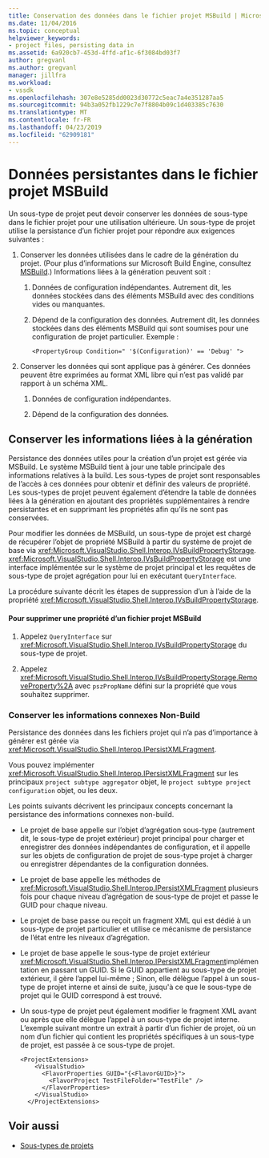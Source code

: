 ```yaml
---
title: Conservation des données dans le fichier projet MSBuild | Microsoft Docs
ms.date: 11/04/2016
ms.topic: conceptual
helpviewer_keywords:
- project files, persisting data in
ms.assetid: 6a920cb7-453d-4ffd-af1c-6f3084bd03f7
author: gregvanl
ms.author: gregvanl
manager: jillfra
ms.workload:
- vssdk
ms.openlocfilehash: 307e8e5285dd0023d30772c5eac7a4e351287aa5
ms.sourcegitcommit: 94b3a052fb1229c7e7f8804b09c1d403385c7630
ms.translationtype: MT
ms.contentlocale: fr-FR
ms.lasthandoff: 04/23/2019
ms.locfileid: "62909181"
---
```

# <a name="persisting-data-in-the-msbuild-project-file"></a>Données persistantes dans le fichier projet MSBuild
Un sous-type de projet peut devoir conserver les données de sous-type dans le fichier projet pour une utilisation ultérieure. Un sous-type de projet utilise la persistance d’un fichier projet pour répondre aux exigences suivantes :

1. Conserver les données utilisées dans le cadre de la génération du projet. (Pour plus d’informations sur Microsoft Build Engine, consultez [MSBuild](../../msbuild/msbuild.md).) Informations liées à la génération peuvent soit :

    1. Données de configuration indépendantes. Autrement dit, les données stockées dans des éléments MSBuild avec des conditions vides ou manquantes.

    2. Dépend de la configuration des données. Autrement dit, les données stockées dans des éléments MSBuild qui sont soumises pour une configuration de projet particulier. Exemple :

        ```
        <PropertyGroup Condition=" '$(Configuration)' == 'Debug' ">
        ```

2. Conserver les données qui sont applique pas à générer. Ces données peuvent être exprimées au format XML libre qui n’est pas validé par rapport à un schéma XML.

    1. Données de configuration indépendantes.

    2. Dépend de la configuration des données.

## <a name="persisting-build-related-information"></a>Conserver les informations liées à la génération
 Persistance des données utiles pour la création d’un projet est gérée via MSBuild. Le système MSBuild tient à jour une table principale des informations relatives à la build. Les sous-types de projet sont responsables de l’accès à ces données pour obtenir et définir des valeurs de propriété. Les sous-types de projet peuvent également d’étendre la table de données liées à la génération en ajoutant des propriétés supplémentaires à rendre persistantes et en supprimant les propriétés afin qu’ils ne sont pas conservées.

 Pour modifier les données de MSBuild, un sous-type de projet est chargé de récupérer l’objet de propriété MSBuild à partir du système de projet de base via <xref:Microsoft.VisualStudio.Shell.Interop.IVsBuildPropertyStorage>. <xref:Microsoft.VisualStudio.Shell.Interop.IVsBuildPropertyStorage> est une interface implémentée sur le système de projet principal et les requêtes de sous-type de projet agrégation pour lui en exécutant `QueryInterface`.

 La procédure suivante décrit les étapes de suppression d’un à l’aide de la propriété <xref:Microsoft.VisualStudio.Shell.Interop.IVsBuildPropertyStorage>.

#### <a name="to-remove-a-property-from-an-msbuild-project-file"></a>Pour supprimer une propriété d’un fichier projet MSBuild

1. Appelez `QueryInterface` sur <xref:Microsoft.VisualStudio.Shell.Interop.IVsBuildPropertyStorage> du sous-type de projet.

2. Appelez <xref:Microsoft.VisualStudio.Shell.Interop.IVsBuildPropertyStorage.RemoveProperty%2A> avec `pszPropName` défini sur la propriété que vous souhaitez supprimer.

### <a name="persisting-non-build-related-information"></a>Conserver les informations connexes Non-Build
 Persistance des données dans les fichiers projet qui n’a pas d’importance à générer est gérée via <xref:Microsoft.VisualStudio.Shell.Interop.IPersistXMLFragment>.

 Vous pouvez implémenter <xref:Microsoft.VisualStudio.Shell.Interop.IPersistXMLFragment> sur les principaux `project subtype aggregator` objet, le `project subtype project configuration` objet, ou les deux.

 Les points suivants décrivent les principaux concepts concernant la persistance des informations connexes non-build.

- Le projet de base appelle sur l’objet d’agrégation sous-type (autrement dit, le sous-type de projet extérieur) projet principal pour charger et enregistrer des données indépendantes de configuration, et il appelle sur les objets de configuration de projet de sous-type projet à charger ou enregistrer dépendantes de la configuration données.

- Le projet de base appelle les méthodes de <xref:Microsoft.VisualStudio.Shell.Interop.IPersistXMLFragment> plusieurs fois pour chaque niveau d’agrégation de sous-type de projet et passe le GUID pour chaque niveau.

- Le projet de base passe ou reçoit un fragment XML qui est dédié à un sous-type de projet particulier et utilise ce mécanisme de persistance de l’état entre les niveaux d’agrégation.

- Le projet de base appelle le sous-type de projet extérieur <xref:Microsoft.VisualStudio.Shell.Interop.IPersistXMLFragment>implémentation en passant un GUID. Si le GUID appartient au sous-type de projet extérieur, il gère l’appel lui-même ; Sinon, elle délègue l’appel à un sous-type de projet interne et ainsi de suite, jusqu'à ce que le sous-type de projet qui le GUID correspond à est trouvé.

- Un sous-type de projet peut également modifier le fragment XML avant ou après que elle délègue l’appel à un sous-type de projet interne. L’exemple suivant montre un extrait à partir d’un fichier de projet, où un nom d’un fichier qui contient les propriétés spécifiques à un sous-type de projet, est passée à ce sous-type de projet.

    ```
    <ProjectExtensions>
        <VisualStudio>
          <FlavorProperties GUID="{<FlavorGUID>}">
            <FlavorProject TestFileFolder="TestFile" />
          </FlavorProperties>
        </VisualStudio>
      </ProjectExtensions>
    ```

## <a name="see-also"></a>Voir aussi
- [Sous-types de projets](../../extensibility/internals/project-subtypes.md)